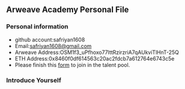 ## Arweave Academy Personal File

### Personal information

- github account:safriyan1608
- Email:safriyan1608@gmail.com
- Arweave Address:OSM1f3_uPfhoxo77IttRzirzriA7qAUkviTlHnT-25Q
- ETH Address:0x8460f0df614563c20ac2fdcb7a612764e6743c5e
- Please finish this [form](https://docs.google.com/forms/d/e/1FAIpQLSfWA5fIIcBgmRppm3jNz5vmf9Mai_QMVil-2pO4r7YKn_Zhtw/viewform?usp=sf_link) to join in the talent pool.

### Introduce Yourself
